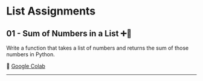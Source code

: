 # List Assignments

## 01 - Sum of Numbers in a List ➕🔢
Write a function that takes a list of numbers and returns the sum of those numbers in Python.

🔗 [Google Colab](https://colab.research.google.com/drive/1uWX4siF5lUrGmdJQ1stKQ_ij6ul5N8C5#scrollTo=G_oNSwxT5eWu&line=19&uniqifier=1)

---



